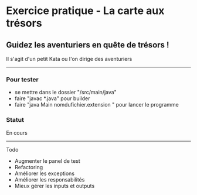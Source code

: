 # Exercice pratique - La carte aux trésors
 ## Guidez les aventuriers en quête de trésors !

Il s'agit d'un petit Kata ou l'on dirige des aventuriers 

---

### Pour tester

- se mettre dans le dossier "/src/main/java"
- faire "javac *.java" pour builder
- faire "java Main nomdufichier.extension " pour lancer le programme

### Statut


En cours 
***


Todo 
- Augmenter le panel de test
- Refactoring
- Améliorer les exceptions
- Améliorer les responsabilités
- Mieux gérer les inputs et outputs
